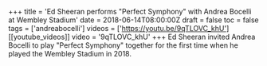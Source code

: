 +++
title = 'Ed Sheeran performs "Perfect Symphony" with Andrea Bocelli at Wembley Stadium'
date = 2018-06-14T08:00:00Z
draft = false
toc = false
tags = ['andreabocelli']
videos = ['https://youtu.be/9qTLOVC_khU']
[[youtube_videos]]
video = '9qTLOVC_khU'
+++
Ed Sheeran invited Andrea Bocelli to play "Perfect Symphony" together for the first time when he played the Wembley Stadium in 2018.
